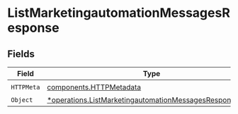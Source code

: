 # ListMarketingautomationMessagesResponse


## Fields

| Field                                                                                                                             | Type                                                                                                                              | Required                                                                                                                          | Description                                                                                                                       |
| --------------------------------------------------------------------------------------------------------------------------------- | --------------------------------------------------------------------------------------------------------------------------------- | --------------------------------------------------------------------------------------------------------------------------------- | --------------------------------------------------------------------------------------------------------------------------------- |
| `HTTPMeta`                                                                                                                        | [components.HTTPMetadata](../../models/components/httpmetadata.md)                                                                | :heavy_check_mark:                                                                                                                | N/A                                                                                                                               |
| `Object`                                                                                                                          | [*operations.ListMarketingautomationMessagesResponseBody](../../models/operations/listmarketingautomationmessagesresponsebody.md) | :heavy_minus_sign:                                                                                                                | N/A                                                                                                                               |